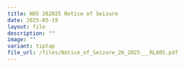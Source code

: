 ```yaml
---
title: NOS 262025 Notice of Seizure
date: 2025-05-19
layout: file
description: ""
image: ""
variant: tiptap
file_url: /files/Notice_of_Seizure_26_2025___RL805.pdf
---
```

